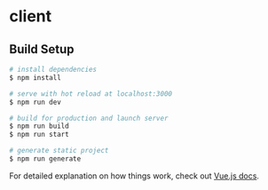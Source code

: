 # client

## Build Setup

```bash
# install dependencies
$ npm install

# serve with hot reload at localhost:3000
$ npm run dev

# build for production and launch server
$ npm run build
$ npm run start

# generate static project
$ npm run generate
``` 

For detailed explanation on how things work, check out [Vue.js docs](https://vuejs.org).

